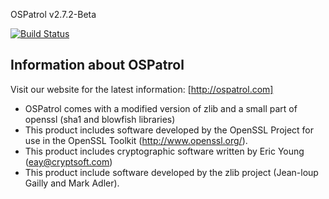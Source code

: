 OSPatrol v2.7.2-Beta

[![Build Status](https://travis-ci.org/ospatrol/ospatrol.png?branch=master)](https://travis-ci.org/ospatrol/ospatrol)


## Information about OSPatrol ##

Visit our website for the latest information: [http://ospatrol.com]



* OSPatrol comes with a modified version of zlib and a small part of 
  openssl (sha1 and blowfish libraries)
* This product includes software developed by the OpenSSL Project 
  for use in the OpenSSL Toolkit (http://www.openssl.org/).
* This product includes cryptographic software written by 
  Eric Young (eay@cryptsoft.com)
* This product include software developed by the zlib project 
  (Jean-loup Gailly and Mark Adler).
